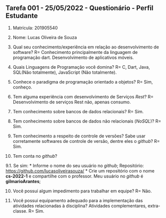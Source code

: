 ## Tarefa 001 - 25/05/2022 - Questionário - Perfil Estudante

1. Matrícula: 201905540
2. Nome: Lucas Oliveira de Souza

3. Qual seu conhecimento/experiência em relação ao desenvolvimento de software?
R= Conhecimento principalmente da linguagem de programação dart. Desenvolvimento de aplicativos móveis.

4. Quais Linguagens de Programação você domina?
R= C, Dart, Java, SQL(Não totalmente), JavaScript (Não totalmente).

5. Conhece o paradigma de programação orientado a objetos?
R= Sim, conheço.

6. Tem alguma experiência com desenvolvimento de Serviços _Rest_?
R= Desenvolvimento de serviços Rest não, apenas consumo.

7. Tem conhecimento sobre bancos de dados relacionais?
R= Sim.

8. Tem conhecimento sobre bancos de dados não relacionais (_NoSQL_)?
R= Sim.

9. Tem conhecimento a respeito de controle de versões? Sabe usar corretamente softwares de controle de versão, dentre eles o _github_?
R= Sim.

10. Tem conta no _github_?


  9.1.  Se sim:
      * Informe o nome do seu usuário no _github_; 
	Repositório: https://github.com/lucasoliveirasouza/
      * Crie um repositório com o nome **cs-2022-1** e compartilhe com o professor. Meu usuário no _github_ é **gilmarioArantes**;

   
10. Você possui algum impedimento para trabalhar em equipe?
R= Não.

11. Você possui equipamento adequado para a implementação das atividades relacionadas à disciplina? Atividades complementares, extra-classe.
R= Sim.

